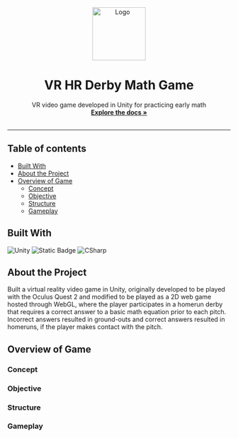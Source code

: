 

<div align="center">
  <a href="https://github.com/othneildrew/Best-README-Template">
    <img src="https://images.vexels.com/media/users/3/316791/isolated/preview/7bd957a2f9ffe91e3b0d00609200041a-goose-holding-a-baseball-bat.png" alt="Logo" width="120" height="120">
  </a>

  <h1 align="center">VR HR Derby Math Game</h1>

  <p align="center">
    VR video game developed in Unity for practicing early math
    <br />
    <a href="https://github.com/owscork/vr-math-home-run-derby"><strong>Explore the docs »</strong></a>
    <br />
    <br />
  </p>
</div>

***

## Table of contents

* [Built With](#built-with)
* [About the Project](#about-the-project)
* [Overview of Game](#overview-of-game)
  + [Concept](#concept)
  + [Objective](#objective)
  + [Structure](#structure)
  + [Gameplay](#gameplay)
  


## Built With

![Unity][Unity.ico]
![Static Badge][WebGL.ico]
![CSharp][CSharp.ico]

## About the Project

Built a virtual reality video game in Unity, originally developed to be played with the Oculus Quest 2 and modified to be played as a 2D web game hosted through WebGL, 
where the player participates in a homerun derby that requires a correct answer to a basic math equation prior to each pitch. Incorrect answers resulted in ground-outs and correct 
answers resulted in homeruns, if the player makes contact with the pitch.


## Overview of Game

### Concept

### Objective

### Structure

### Gameplay







[React.js]: https://img.shields.io/badge/React-20232A?style=for-the-badge&logo=react&logoColor=61DAFB
[React-url]: https://reactjs.org/
[Unity.ico]: https://img.shields.io/badge/unity-%23000000.svg?style=for-the-badge&logo=unity&logoColor=white?style=for-the-badge
[Unity-url]: https://unity.com
[WebGL.ico]: https://img.shields.io/badge/WebGL-990000?logo=webgl&logoColor=white&style=for-the-badge
[WebGL-url]: https://developer.mozilla.org/en-US/docs/Web/API/WebGL_API/Tutorial/Getting_started_with_WebGL
[CSharp.ico]: https://img.shields.io/badge/c%23-%23239120.svg?style=for-the-badge&logo=c-sharp&logoColor=white

